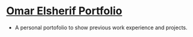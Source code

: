 # [Omar Elsherif Portfolio](https://omarelsherif010.github.io/omar_portfolio/)
* A personal portofolio to show previous work experience and projects.

